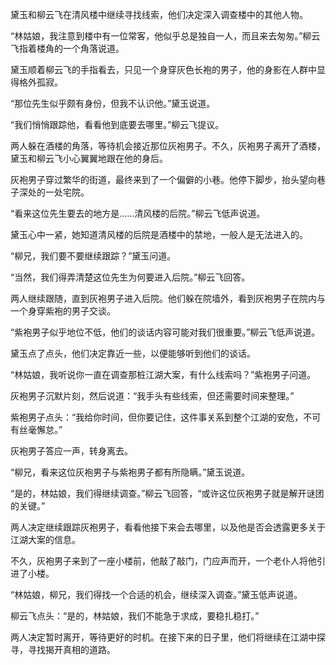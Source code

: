 黛玉和柳云飞在清风楼中继续寻找线索，他们决定深入调查楼中的其他人物。

“林姑娘，我注意到楼中有一位常客，他似乎总是独自一人，而且来去匆匆。”柳云飞指着楼角的一个角落说道。

黛玉顺着柳云飞的手指看去，只见一个身穿灰色长袍的男子，他的身影在人群中显得格外孤寂。

“那位先生似乎颇有身份，但我不认识他。”黛玉说道。

“我们悄悄跟踪他，看看他到底要去哪里。”柳云飞提议。

两人躲在酒楼的角落，等待机会接近那位灰袍男子。不久，灰袍男子离开了酒楼，黛玉和柳云飞小心翼翼地跟在他的身后。

灰袍男子穿过繁华的街道，最终来到了一个偏僻的小巷。他停下脚步，抬头望向巷子深处的一处宅院。

“看来这位先生要去的地方是……清风楼的后院。”柳云飞低声说道。

黛玉心中一紧，她知道清风楼的后院是酒楼中的禁地，一般人是无法进入的。

“柳兄，我们要不要继续跟踪？”黛玉问道。

“当然，我们得弄清楚这位先生为何要进入后院。”柳云飞回答。

两人继续跟随，直到灰袍男子进入后院。他们躲在院墙外，看到灰袍男子在院内与一个身穿紫袍的男子交谈。

“紫袍男子似乎地位不低，他们的谈话内容可能对我们很重要。”柳云飞低声说道。

黛玉点了点头，他们决定靠近一些，以便能够听到他们的谈话。

“林姑娘，我听说你一直在调查那桩江湖大案，有什么线索吗？”紫袍男子问道。

灰袍男子沉默片刻，然后说道：“我手头有些线索，但还需要时间来整理。”

紫袍男子点头：“我给你时间，但你要记住，这件事关系到整个江湖的安危，不可有丝毫懈怠。”

灰袍男子答应一声，转身离去。

“柳兄，看来这位灰袍男子与紫袍男子都有所隐瞒。”黛玉说道。

“是的，林姑娘，我们得继续调查。”柳云飞回答，“或许这位灰袍男子就是解开谜团的关键。”

两人决定继续跟踪灰袍男子，看看他接下来会去哪里，以及他是否会透露更多关于江湖大案的信息。

不久，灰袍男子来到了一座小楼前，他敲了敲门，门应声而开，一个老仆人将他引进了小楼。

“林姑娘，柳兄，我们得找一个合适的机会，继续深入调查。”黛玉低声说道。

柳云飞点头：“是的，林姑娘，我们不能急于求成，要稳扎稳打。”

两人决定暂时离开，等待更好的时机。在接下来的日子里，他们将继续在江湖中探寻，寻找揭开真相的道路。
